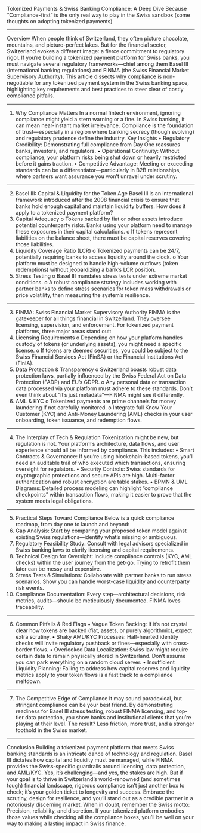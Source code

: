 Tokenized Payments & Swiss Banking Compliance: A Deep Dive 
Because “Compliance-first” is the only real way to play in the Swiss sandbox
(some thoughts on adopting tokenized payments)
________________________________________
Overview
When people think of Switzerland, they often picture chocolate, mountains, and picture-perfect lakes. But for the financial sector, Switzerland evokes a different image: a fierce commitment to regulatory rigor. If you’re building a tokenized payment platform for Swiss banks, you must navigate several regulatory frameworks—chief among them Basel III (international banking regulations) and FINMA (the Swiss Financial Market Supervisory Authority).
This article dissects why compliance is non-negotiable for any tokenized payment system in the Swiss banking space, highlighting key requirements and best practices to steer clear of costly compliance pitfalls.
________________________________________
1. Why Compliance Matters
In a normal fintech environment, ignoring compliance might yield a stern warning or a fine. In Swiss banking, it can mean near-instant market irrelevance. Compliance is the foundation of trust—especially in a region where banking secrecy (though evolving) and regulatory prudence define the industry.
Key Insights
•	Regulatory Credibility: Demonstrating full compliance from Day One reassures banks, investors, and regulators.
•	Operational Continuity: Without compliance, your platform risks being shut down or heavily restricted before it gains traction.
•	Competitive Advantage: Meeting or exceeding standards can be a differentiator—particularly in B2B relationships, where partners want assurance you won’t unravel under scrutiny.
________________________________________
2. Basel III: Capital & Liquidity for the Token Age
Basel III is an international framework introduced after the 2008 financial crisis to ensure that banks hold enough capital and maintain liquidity buffers. How does it apply to a tokenized payment platform?
1.	Capital Adequacy
o	Tokens backed by fiat or other assets introduce potential counterparty risks. Banks using your platform need to manage these exposures in their capital calculations.
o	If tokens represent liabilities on the balance sheet, there must be capital reserves covering those liabilities.
2.	Liquidity Coverage Ratio (LCR)
o	Tokenized payments can be 24/7, potentially requiring banks to access liquidity around the clock.
o	Your platform must be designed to handle high-volume outflows (token redemptions) without jeopardizing a bank’s LCR position.
3.	Stress Testing
o	Basel III mandates stress tests under extreme market conditions.
o	A robust compliance strategy includes working with partner banks to define stress scenarios for token mass withdrawals or price volatility, then measuring the system’s resilience.
________________________________________
3. FINMA: Swiss Financial Market Supervisory Authority
FINMA is the gatekeeper for all things financial in Switzerland. They oversee licensing, supervision, and enforcement. For tokenized payment platforms, three major areas stand out:
1.	Licensing Requirements
o	Depending on how your platform handles custody of tokens (or underlying assets), you might need a specific license.
o	If tokens are deemed securities, you could be subject to the Swiss Financial Services Act (FinSA) or the Financial Institutions Act (FinIA).
2.	Data Protection & Transparency
o	Switzerland boasts robust data protection laws, partially influenced by the Swiss Federal Act on Data Protection (FADP) and EU’s GDPR.
o	Any personal data or transaction data processed via your platform must adhere to these standards. Don’t even think about “it’s just metadata”—FINMA might see it differently.
3.	AML & KYC
o	Tokenized payments are prime channels for money laundering if not carefully monitored.
o	Integrate full Know Your Customer (KYC) and Anti-Money Laundering (AML) checks in your user onboarding, token issuance, and redemption flows.
________________________________________
4. The Interplay of Tech & Regulation
Tokenization might be new, but regulation is not. Your platform’s architecture, data flows, and user experience should all be informed by compliance. This includes:
•	Smart Contracts & Governance: If you’re using blockchain-based tokens, you’ll need an auditable trail of who executed which transactions, ensuring oversight for regulators.
•	Security Controls: Swiss standards for cryptographic protections and secure APIs are high. Multi-factor authentication and robust encryption are table stakes.
•	BPMN & UML Diagrams: Detailed process modeling can highlight “compliance checkpoints” within transaction flows, making it easier to prove that the system meets legal obligations.
________________________________________
5. Practical Steps Toward Compliance
Below is a quick compliance roadmap, from day one to launch and beyond:
1.	Gap Analysis: Start by comparing your proposed token model against existing Swiss regulations—identify what’s missing or ambiguous.
2.	Regulatory Feasibility Study: Consult with legal advisors specialized in Swiss banking laws to clarify licensing and capital requirements.
3.	Technical Design for Oversight: Include compliance controls (KYC, AML checks) within the user journey from the get-go. Trying to retrofit them later can be messy and expensive.
4.	Stress Tests & Simulations: Collaborate with partner banks to run stress scenarios. Show you can handle worst-case liquidity and counterparty risk events.
5.	Compliance Documentation: Every step—architectural decisions, risk metrics, audits—should be meticulously documented. FINMA loves traceability.
________________________________________
6. Common Pitfalls & Red Flags
•	Vague Token Backing: If it’s not crystal clear how tokens are backed (fiat, assets, or purely algorithmic), expect extra scrutiny.
•	Shaky AML/KYC Processes: Half-hearted identity checks will invite regulatory pushback or fines—especially with cross-border flows.
•	Overlooked Data Localization: Swiss law might require certain data to remain physically stored in Switzerland. Don’t assume you can park everything on a random cloud server.
•	Insufficient Liquidity Planning: Failing to address how capital reserves and liquidity metrics apply to your token flows is a fast track to a compliance meltdown.
________________________________________
7. The Competitive Edge of Compliance
It may sound paradoxical, but stringent compliance can be your best friend. By demonstrating readiness for Basel III stress testing, robust FINMA licensing, and top-tier data protection, you show banks and institutional clients that you’re playing at their level. The result? Less friction, more trust, and a stronger foothold in the Swiss market.
________________________________________
Conclusion
Building a tokenized payment platform that meets Swiss banking standards is an intricate dance of technology and regulation. Basel III dictates how capital and liquidity must be managed, while FINMA provides the Swiss-specific guardrails around licensing, data protection, and AML/KYC.
Yes, it’s challenging—and yes, the stakes are high. But if your goal is to thrive in Switzerland’s world-renowned (and sometimes tough) financial landscape, rigorous compliance isn’t just another box to check; it’s your golden ticket to longevity and success. Embrace the scrutiny, design for resilience, and you’ll stand out as a credible partner in a notoriously discerning market.
When in doubt, remember the Swiss motto: Precision, reliability, and discretion. If your tokenized platform embodies those values while checking all the compliance boxes, you’ll be well on your way to making a lasting impact in Swiss finance.

